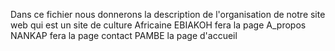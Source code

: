 Dans ce fichier nous donnerons la description de l'organisation de notre site web qui est un site de culture Africaine
EBIAKOH fera la page A_propos
NANKAP fera la page contact
PAMBE la page d'accueil